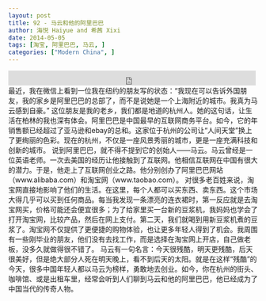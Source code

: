 ```yaml
---
layout: post
title: 92 - 马云和他的阿里巴巴
author: 海悦 Haiyue and 希茜 Xixi
date: 2014-05-05
tags: [淘宝, 阿里巴巴, 马云, ]
categories: ["Modern China", ]
---
```


<iframe src="https://archive.org/embed/slowchinese_201909/Slow_Chinese_092.mp3" width="500" height="30" frameborder="0" webkitallowfullscreen="true" mozallowfullscreen="true" allowfullscreen></iframe>
最近，我在微信上看到一位我在纽约的朋友写的状态：“我现在可以告诉外国朋友，我的家乡是阿里巴巴的总部了，而不是说她是一个上海附近的城市。我真为马云感到自豪。”
这位朋友是我的老乡，我们都是地道的杭州人。她的这句话，让生活在柏林的我也深有体会。阿里巴巴是中国最早的互联网商务平台。如今，它的年销售额已经超过了亚马逊和ebay的总和。这家位于杭州的公司让“人间天堂”换上了更绚丽的色彩。现在的杭州，不仅是一座风景秀丽的城市，更是一座充满科技和创新的城市。
说到阿里巴巴，就不得不提到它的创始人——马云。马云曾经是一位英语老师。一次去美国的经历让他接触到了互联网。他相信互联网在中国有很大的潜力。于是，他走上了互联网创业之路。他分别创办了阿里巴巴网站（www.alibaba.com）和淘宝网（www.taobao.com）。
对很多老百姓来说，淘宝网直接地影响了他们的生活。在这里，每个人都可以买东西、卖东西。这个市场大得几乎可以买到任何商品。每当我发现一条漂亮的连衣裙时，第一反应就是去淘宝网买，价格可能还会便宜很多；为了给家里买一台新的豆浆机，我妈妈也学会了打开淘宝网，比较产品，然后在网上支付。第二天，我们就喝到用新豆浆机煮的豆浆了。淘宝网不仅提供了更便捷的购物体验，也让更多年轻人得到了机会。我周围有一些刚毕业的朋友，他们没有去找工作，而是选择在淘宝网上开店，自己做老板，没多久就做得很不错了。
马云有一句名言：今天很残酷，明天更残酷，后天很美好，但是绝大部分人死在明天晚上，看不到后天的太阳。就是在这样“残酷”的今天，很多中国年轻人都以马云为榜样，勇敢地去创业。如今，你在杭州的街头、咖啡馆、或是出租车里，经常会听到人们聊到马云和他的阿里巴巴，他已经成为了中国当代的传奇人物。
 
